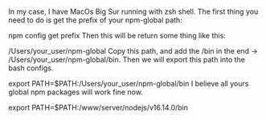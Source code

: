 In my case, I have MacOs Big Sur running with zsh shell. The first thing you need to do is get the prefix of your npm-global path:

npm config get prefix
Then this will be return some thing like this:

/Users/your_user/npm-global
Copy this path, and add the /bin in the end -> /Users/your_user/npm-global/bin. Then we will export this path into the bash configs.

export PATH=$PATH:/Users/your_user/npm-global/bin 
I believe all yours global npm packages will work fine now.

export PATH=$PATH:/www/server/nodejs/v16.14.0/bin
